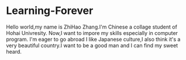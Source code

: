 # Learning-Forever
Hello world,my name is ZhiHao Zhang.I'm Chinese a collage student of Hohai Univresity. Now,I want to impore my skills especially in computer program. I'm eager to go abroad I like Japanese culture,I also think it's a very beautiful country.I want to be a good man and I can find my sweet heard.
